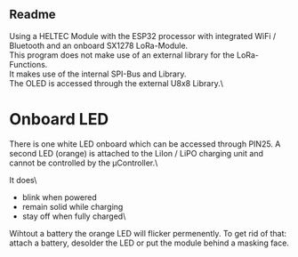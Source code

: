 ## Readme ##

Using a HELTEC Module with the ESP32 processor with integrated WiFi / Bluetooth and an onboard SX1278 LoRa-Module.\
This program does not make use of an external library for the LoRa-Functions.\
It makes use of the internal SPI-Bus and Library.\
The OLED is accessed through the external U8x8 Library.\


# Onboard LED #
There is one white LED onboard which can be accessed through PIN25. A second LED (orange) is attached to the LiIon / LiPO charging unit and cannot be controlled by the µController.\ 

It does\
* blink when powered
* remain solid while charging
* stay off when fully charged\

Wihtout a battery the orange LED will flicker permenently. To get rid of that: attach a battery, desolder the LED or put the module behind a masking face.

